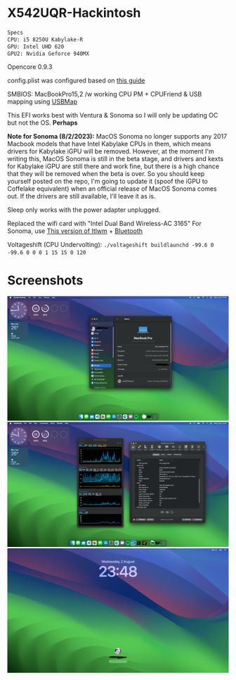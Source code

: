 # X542UQR-Hackintosh

```
Specs
CPU: i5 8250U Kabylake-R
GPU: Intel UHD 620
GPU2: Nvidia Geforce 940MX
```

Opencore 0.9.3

config.plist was configured based on [this guide](https://dortania.github.io/OpenCore-Install-Guide/config-laptop.plist/kaby-lake.html)

SMBIOS: MacBookPro15,2 /w working CPU PM + CPUFriend & USB mapping using 
[USBMap](https://github.com/corpnewt/USBMap)


This EFI works best with Ventura & Sonoma so I will only be updating OC but not 
the OS. **Perhaps**

**Note for Sonoma (8/2/2023):** MacOS Sonoma no longer supports any 2017 Macbook models that have Intel Kabylake CPUs in them, which means drivers for Kabylake iGPU will be removed. However, at the moment I'm writing this, MacOS Sonoma is still in the beta stage, and drivers and kexts for Kabylake iGPU are still there and work fine, but there is a high chance that they will be removed when the beta is over. So you should keep yourself posted on the repo, I'm going to update it (spoof the iGPU to Coffelake equivalent) when an official release of MacOS Sonoma comes out. If the drivers are still available, I'll leave it as is.

Sleep only works with the power adapter unplugged.

Replaced the wifi card with "Intel Dual Band Wireless-AC 3165" For Sonoma, use [This version of Itlwm](https://github.com/OpenIntelWireless/itlwm/issues/883#issuecomment-1639920021) + [Bluetooth](https://github.com/OpenIntelWireless/IntelBluetoothFirmware/issues/437#issuecomment-1579931908)

Voltageshift (CPU Undervolting): `./voltageshift buildlaunchd -99.6 0 -99.6 0 0 0 1 15 15 0 120`

# Screenshots
![1](/SC/1.png)
![2](/SC/2.png)
![3](/SC/3.png)
